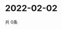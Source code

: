 # 2022-02-02
  共 0条

  <!-- BEGIN -->
  <!-- 最后更新时间Wed Feb 02 2022 20:05:15 GMT+0000 (Coordinated Universal Time) -->
  
  <!-- END -->
  
  